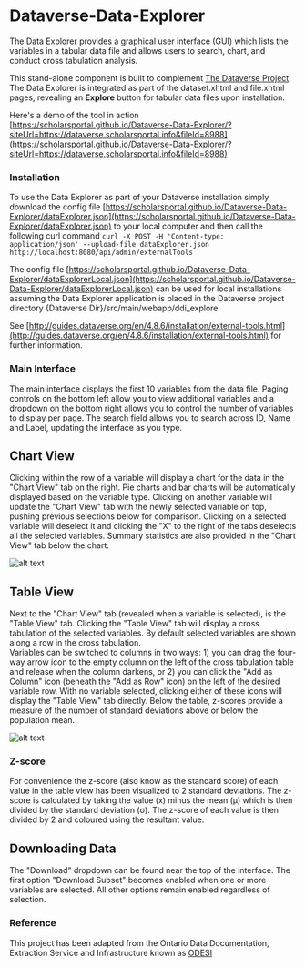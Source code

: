 # Dataverse-Data-Explorer
The Data Explorer provides a graphical user interface (GUI) which lists the variables in a tabular data file and allows users to search, chart, and conduct cross tabulation analysis.

This stand-alone component is built to complement [The Dataverse Project](http://dataverse.org/). The Data Explorer is integrated as part of the dataset.xhtml and file.xhtml pages, revealing an **Explore** button for tabular data files upon installation.

Here's a demo of the tool in action [https://scholarsportal.github.io/Dataverse-Data-Explorer/?siteUrl=https://dataverse.scholarsportal.info&fileId=8988](https://scholarsportal.github.io/Dataverse-Data-Explorer/?siteUrl=https://dataverse.scholarsportal.info&fileId=8988)

### Installation
To use the Data Explorer as part of your Dataverse installation simply download the config file [https://scholarsportal.github.io/Dataverse-Data-Explorer/dataExplorer.json](https://scholarsportal.github.io/Dataverse-Data-Explorer/dataExplorer.json) to your local computer and then call the following curl command
``curl -X POST -H 'Content-type: application/json' --upload-file dataExplorer.json http://localhost:8080/api/admin/externalTools``

The config file [https://scholarsportal.github.io/Dataverse-Data-Explorer/dataExplorerLocal.json](https://scholarsportal.github.io/Dataverse-Data-Explorer/dataExplorerLocal.json) can be used for local installations assuming the Data Explorer application is placed in the Dataverse project directory {Dataverse Dir}/src/main/webapp/ddi_explore 


See [http://guides.dataverse.org/en/4.8.6/installation/external-tools.html](http://guides.dataverse.org/en/4.8.6/installation/external-tools.html) for further information.

### Main Interface
The main interface displays the first 10 variables from the data file. 
Paging controls on the bottom left allow you to view additional variables and a dropdown on the bottom right allows you to control the number of variables to display per page.
The search field allows you to search across ID, Name and Label, updating the interface as you type.

## Chart View
Clicking within the row of a variable will display a chart for the data in the "Chart View" tab on the right. Pie charts and bar charts will be automatically displayed based on the variable type.
Clicking on another variable will update the "Chart View" tab with the newly selected variable on top, pushing previous selections below for comparison.
Clicking on a selected variable will deselect it and clicking the "X" to the right of the tabs deselects all the selected variables.
Summary statistics are also provided in the "Chart View" tab below the chart.

![alt text](https://user-images.githubusercontent.com/34171553/36049600-5c543cc4-0db1-11e8-8c1e-e2a2ccfe74d4.PNG)

## Table View
Next to the "Chart View" tab (revealed when a variable is selected), is the "Table View" tab. 
Clicking the "Table View" tab will display a cross tabulation of the selected variables.
By default selected variables are shown along a row in the cross tabulation.  
Variables can be switched to columns in two ways: 1) you can drag the four-way arrow icon to the empty column on the left of the cross tabulation table and release when the column darkens, or 2) you can click the "Add as Column" icon (beneath the "Add as Row" icon) on the left of the desired variable row.
With no variable selected, clicking either of these icons will display the "Table View" tab directly.
Below the table, z-scores provide a measure of the number of standard deviations above or below the population mean.

![alt text](https://user-images.githubusercontent.com/34171553/36048745-4d287d30-0dae-11e8-843d-c1f55eabace6.PNG)

### Z-score
For convenience the z-score (also know as the standard score) of each value in the table view has been visualized to 2 standard deviations. The z-score is calculated by taking the value (x) minus the mean (µ) which is then divided by the standard deviation (σ). The z-score of each value is then divided by 2 and coloured using the resultant value.

## Downloading Data
The "Download" dropdown can be found near the top of the interface. The first option "Download Subset" becomes enabled when one or more variables are selected.
All other options remain enabled regardless of selection.


### Reference
This project has been adapted from the Ontario Data Documentation, Extraction Service and Infrastructure known as [ODESI](odesi.ca)
